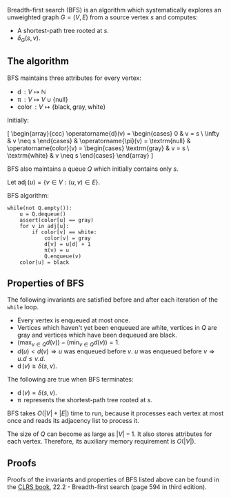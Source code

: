 Breadth-first search (BFS) is an algorithm which systematically explores an unweighted graph $G = (V, E)$
from a source vertex $s$ and computes:

* A shortest-path tree rooted at $s$.
* $\delta_G(s, v)$.

## The algorithm

BFS maintains three attributes for every vertex:

* $\operatorname{d}: V \mapsto \mathbb{N}$
* $\operatorname{\pi}: V \mapsto V \cup \{\textrm{null}\}$
* $\operatorname{color}: V \mapsto \{\textrm{black}, \textrm{gray}, \textrm{white}\}$

Initially:

\[ \begin{array}{ccc}
\operatorname{d}(v) = \begin{cases} 0 & v = s \\ \infty & v \neq s \end{cases}
& \operatorname{\pi}(v) = \textrm{null}
& \operatorname{color}(v) = \begin{cases} \textrm{gray} & v = s \\ \textrm{white} & v \neq s \end{cases}
\end{array} \]

BFS also maintains a queue $Q$ which initially contains only $s$.

Let $\operatorname{adj}(u) = \{v \in V: (u, v) \in E\}$.

BFS algorithm:

    while(not Q.empty()):
        u = Q.dequeue()
        assert(color[u] == gray)
        for v in adj[u]:
            if color[v] == white:
                color[v] = gray
                d[v] = u[d] + 1
                π(v) = u
                Q.enqueue(v)
        color[u] = black

## Properties of BFS

The following invariants are satisfied before and after each iteration of the `while` loop.

* Every vertex is enqueued at most once.
* Vertices which haven't yet been enqueued are white, vertices in $Q$ are gray
and vertices which have been dequeued are black.
* $(\max_{v \in Q} d(v)) - (\min_{v \in Q} d(v)) = 1$.
* $d(u) < d(v) \Rightarrow u$ was enqueued before $v$.
$u$ was enqueued before $v \Rightarrow u.d \le v.d$.
* $\operatorname{d}(v) \ge \delta(s, v)$.

The following are true when BFS terminates:

* $\operatorname{d}(v) = \delta(s, v)$.
* $\operatorname{\pi}$ represents the shortest-path tree rooted at $s$.

BFS takes $O(|V| + |E|)$ time to run, because it processes each vertex at most once
and reads its adjacency list to process it.

The size of $Q$ can become as large as $|V|-1$. It also stores attributes for each vertex.
Therefore, its auxiliary memory requirement is $O(|V|)$.

## Proofs

Proofs of the invariants and properties of BFS listed above can be found in the
[CLRS book](https://en.wikipedia.org/wiki/Introduction_to_Algorithms),
22.2 - Breadth-first search (page 594 in third edition).
